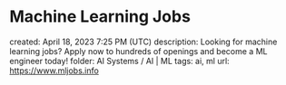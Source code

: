# Machine Learning Jobs

created: April 18, 2023 7:25 PM (UTC)
description: Looking for machine learning jobs? Apply now to hundreds of openings and become a ML engineer today!
folder: AI Systems / AI | ML
tags: ai, ml
url: https://www.mljobs.info